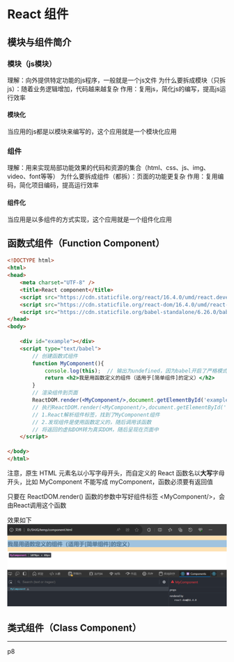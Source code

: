# React 组件

## 模块与组件简介

### 模块（js模块）

理解：向外提供特定功能的js程序，一般就是一个js文件
为什么要拆成模块（只拆js）：随着业务逻辑增加，代码越来越复杂
作用：复用js，简化js的编写，提高js运行效率

#### 模块化

当应用的js都是以模块来编写的，这个应用就是一个模块化应用

### 组件

理解：用来实现局部功能效果的代码和资源的集合（html、css、js、img、video、font等等）
为什么要拆成组件（都拆）：页面的功能更复杂
作用：复用编码，简化项目编码，提高运行效率

#### 组件化

当应用是以多组件的方式实现，这个应用就是一个组件化应用

## 函数式组件（Function Component）

```html
<!DOCTYPE html>
<html>
<head>
    <meta charset="UTF-8" />
    <title>React component</title>
    <script src="https://cdn.staticfile.org/react/16.4.0/umd/react.development.js"></script>
    <script src="https://cdn.staticfile.org/react-dom/16.4.0/umd/react-dom.development.js"></script>
    <script src="https://cdn.staticfile.org/babel-standalone/6.26.0/babel.min.js"></script>
</head>
<body>

    <div id="example"></div>
    <script type="text/babel">
        // 创建函数式组件
        function MyComponent(){
            console.log(this);  // 输出为undefined，因为babel开启了严格模式
            return <h2>我是用函数定义的组件（适用于[简单组件]的定义）</h2>
        }
        // 渲染组件到页面
        ReactDOM.render(<MyComponent/>,document.getElementById('example'))
        // 执行ReactDOM.render(<MyComponent/>,document.getElementById('example')) 之后：
        // 1.React解析组件标签，找到了MyComponent组件
        // 2.发现组件是使用函数定义的，随后调用该函数
        // 将返回的虚拟DOM转为真实DOM，随后呈现在页面中
    </script>

</body>
</html>
```

注意，原生 HTML 元素名以小写字母开头，而自定义的 React 函数名以**大写**字母开头，比如 MyComponent 不能写成 myComponent，函数必须要有返回值

只要在 ReactDOM.render() 函数的参数中写好组件标签 \<MyComponent/\>，会由React调用这个函数

效果如下
![](resources/2023-11-15-20-50-01.png)

## 类式组件（Class Component）






























---
p8


